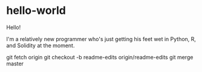 # hello-world

Hello!

I'm a relatively new programmer who's just getting his feet wet in Python, R, and Solidity at the moment.

git fetch origin
git checkout -b readme-edits origin/readme-edits
git merge master
